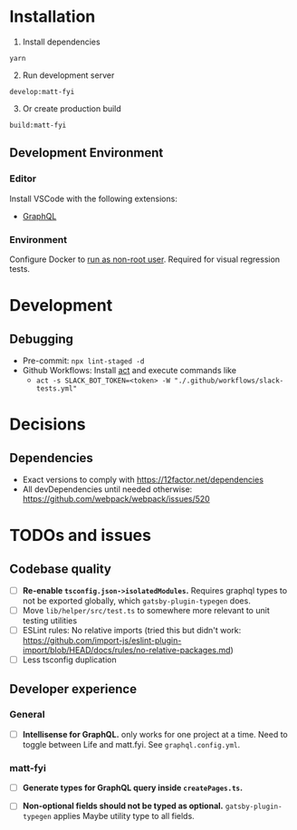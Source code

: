 # Installation

1. Install dependencies

```
yarn
```

2. Run development server

```
develop:matt-fyi
```

3. Or create production build

```
build:matt-fyi
```

## Development Environment

### Editor

Install VSCode with the following extensions:

- [GraphQL](https://marketplace.visualstudio.com/items?itemName=GraphQL.vscode-graphql)

### Environment

Configure Docker to [run as non-root user](https://docs.docker.com/engine/install/linux-postinstall/#manage-docker-as-a-non-root-user). Required for visual regression tests.

# Development

## Debugging

- Pre-commit: `npx lint-staged -d`
- Github Workflows: Install [act](https://github.com/nektos/act) and execute commands like
  - `act -s SLACK_BOT_TOKEN=<token> -W "./.github/workflows/slack-tests.yml"`

# Decisions

## Dependencies

- Exact versions to comply with https://12factor.net/dependencies
- All devDependencies until needed otherwise: https://github.com/webpack/webpack/issues/520

# TODOs and issues

## Codebase quality

- [ ] **Re-enable `tsconfig.json->isolatedModules`.** Requires graphql types to not be exported globally, which `gatsby-plugin-typegen` does.
- [ ] Move `lib/helper/src/test.ts` to somewhere more relevant to unit testing utilities
- [ ] ESLint rules: No relative imports (tried this but didn't work: https://github.com/import-js/eslint-plugin-import/blob/HEAD/docs/rules/no-relative-packages.md)
- [ ] Less tsconfig duplication

## Developer experience

### General

- [ ] **Intellisense for GraphQL.** only works for one project at a time. Need to toggle between Life and matt.fyi. See `graphql.config.yml`.

### matt-fyi

- [ ] **Generate types for GraphQL query inside `createPages.ts`.**

- [ ] **Non-optional fields should not be typed as optional.** `gatsby-plugin-typegen` applies Maybe utility type to all fields.
